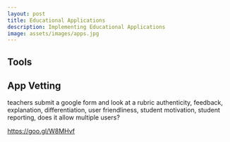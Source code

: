 ```yaml
---
layout: post
title: Educational Applications
description: Implementing Educational Applications 
image: assets/images/apps.jpg
---
```


## Tools

## App Vetting

teachers submit a google form and look at a rubric authenticity, feedback, explanation, differentiation, user friendliness, student motivation, student reporting, does it allow multiple users?

https://goo.gl/W8MHvf
